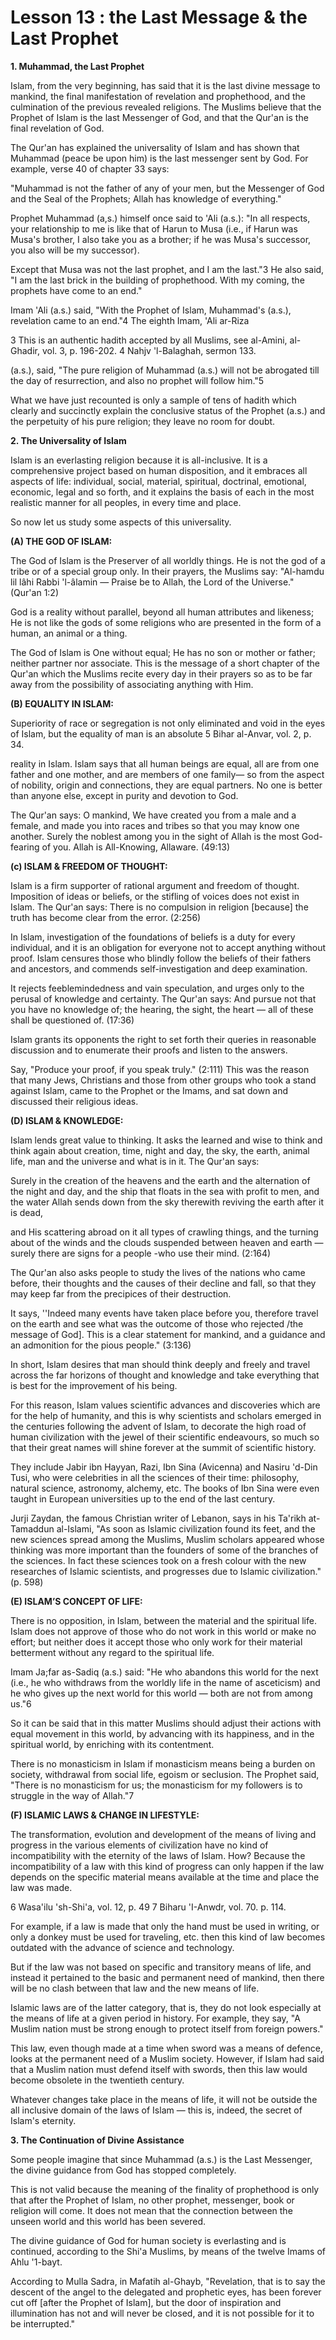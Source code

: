 Lesson 13 : the Last Message & the Last Prophet
===============================================

**1. Muhammad, the Last Prophet**

Islam, from the very beginning, has said that it is the last divine
message to mankind, the final manifestation of revelation and
prophethood, and the culmination of the previous revealed religions. The
Muslims believe that the Prophet of Islam is the last Messenger of God,
and that the Qur'an is the final revelation of God.

The Qur'an has explained the universality of Islam and has shown that
Muhammad (peace be upon him) is the last messenger sent by God. For
example, verse 40 of chapter 33 says:

"Muhammad is not the father of any of your men, but the Messenger of
God and the Seal of the Prophets; Allah has knowledge of everything."

Prophet Muhammad (a,s.) himself once said to 'Ali (a.s.): "In all
respects, your relationship to me is like that of Harun to Musa (i.e.,
if Harun was Musa's brother, I also take you as a brother; if he was
Musa's successor, you also will be my successor).

Except that Musa was not the last prophet, and I am the last."3 He also
said, "I am the last brick in the building of prophethood. With my
coming, the prophets have come to an end."

Imam 'Ali (a.s.) said, "With the Prophet of Islam, Muhammad's (a.s.),
revelation came to an end."4 The eighth Imam, 'Ali ar-Riza

3 This is an authentic hadith accepted by all Muslims, see al-Amini,
al-Ghadir, vol. 3, p. 196-202. 4 Nahjv 'l-Balaghah, sermon 133.

(a.s.), said, "The pure religion of Muhammad (a.s.) will not be
abrogated till the day of resurrection, and also no prophet will follow
him."5

What we have just recounted is only a sample of tens of hadith which
clearly and succinctly explain the conclusive status of the Prophet
(a.s.) and the perpetuity of his pure religion; they leave no room for
doubt.

**2. The Universality of Islam**

Islam is an everlasting religion because it is all-inclusive. It is a
comprehensive project based on human disposition, and it embraces all
aspects of life: individual, social, material, spiritual, doctrinal,
emotional, economic, legal and so forth, and it explains the basis of
each in the most realistic manner for all peoples, in every time and
place.

So now let us study some aspects of this universality.

**(A) THE GOD OF ISLAM:**

The God of Islam is the Preserver of all worldly things. He is not the
god of a tribe or of a special group only. In their prayers, the Muslims
say: "Al-hamdu lil lâhi Rabbi 'l-âlamin — Praise be to Allah, the Lord
of the Universe." (Qur'an 1:2)

God is a reality without parallel, beyond all human attributes and
likeness; He is not like the gods of some religions who are presented in
the form of a human, an animal or a thing.

The God of Islam is One without equal; He has no son or mother or
father; neither partner nor associate. This is the message of a short
chapter of the Qur'an which the Muslims recite every day in their
prayers so as to be far away from the possibility of associating
anything with Him.

**(B) EQUALITY IN ISLAM:**

Superiority of race or segregation is not only eliminated and void in
the eyes of Islam, but the equality of man is an absolute 5 Bihar
al-Anvar, vol. 2, p. 34.

reality in Islam. Islam says that all human beings are equal, all are
from one father and one mother, and are members of one family— so from
the aspect of nobility, origin and connections, they are equal partners.
No one is better than anyone else, except in purity and devotion to
God.

The Qur'an says: O mankind, We have created you from a male and a
female, and made you into races and tribes so that you may know one
another. Surely the noblest among you in the sight of Allah is the most
God-fearing of you. Allah is All-Knowing, Allaware. (49:13)

**(c) ISLAM & FREEDOM OF THOUGHT:**

Islam is a firm supporter of rational argument and freedom of thought.
Imposition of ideas or beliefs, or the stifling of voices does not exist
in Islam. The Qur'an says: There is no compulsion in religion [because]
the truth has become clear from the error. (2:256)

In Islam, investigation of the foundations of beliefs is a duty for
every individual, and it is an obligation for everyone not to accept
anything without proof. Islam censures those who blindly follow the
beliefs of their fathers and ancestors, and commends self-investigation
and deep examination.

It rejects feeblemindedness and vain speculation, and urges only to the
perusal of knowledge and certainty. The Qur'an says: And pursue not that
you have no knowledge of; the hearing, the sight, the heart — all of
these shall be questioned of. (17:36)

Islam grants its opponents the right to set forth their queries in
reasonable discussion and to enumerate their proofs and listen to the
answers.

Say, "Produce your proof, if you speak truly." (2:111) This was the
reason that many Jews, Christians and those from other groups who took a
stand against Islam, came to the Prophet or the Imams, and sat down and
discussed their religious ideas.

**(D) ISLAM & KNOWLEDGE:**

Islam lends great value to thinking. It asks the learned and wise to
think and think again about creation, time, night and day, the sky, the
earth, animal life, man and the universe and what is in it. The Qur'an
says:

Surely in the creation of the heavens and the earth and the alternation
of the night and day, and the ship that floats in the sea with profit to
men, and the water Allah sends down from the sky therewith reviving the
earth after it is dead,

and His scattering abroad on it all types of crawling things, and the
turning about of the winds and the clouds suspended between heaven and
earth — surely there are signs for a people -who use their mind.
(2:164)

The Qur'an also asks people to study the lives of the nations who came
before, their thoughts and the causes of their decline and fall, so that
they may keep far from the precipices of their destruction.

It says, ''Indeed many events have taken place before you, therefore
travel on the earth and see what was the outcome of those who rejected
/the message of God]. This is a clear statement for mankind, and a
guidance and an admonition for the pious people." (3:136)

In short, Islam desires that man should think deeply and freely and
travel across the far horizons of thought and knowledge and take
everything that is best for the improvement of his being.

For this reason, Islam values scientific advances and discoveries which
are for the help of humanity, and this is why scientists and scholars
emerged in the centuries following the advent of Islam, to decorate the
high road of human civilization with the jewel of their scientific
endeavours, so much so that their great names will shine forever at the
summit of scientific history.

They include Jabir ibn Hayyan, Razi, Ibn Sina (Avicenna) and Nasiru
'd-Din Tusi, who were celebrities in all the sciences of their time:
philosophy, natural science, astronomy, alchemy, etc. The books of Ibn
Sina were even taught in European universities up to the end of the last
century.

Jurji Zaydan, the famous Christian writer of Lebanon, says in his
Ta'rikh at-Tamaddun al-Islami, "As soon as Islamic civilization found
its feet, and the new sciences spread among the Muslims, Muslim scholars
appeared whose thinking was more important than the founders of some of
the branches of the sciences. In fact these sciences took on a fresh
colour with the new researches of Islamic scientists, and progresses due
to Islamic civilization." (p. 598)

**(E) ISLAM’S CONCEPT OF LIFE:**

There is no opposition, in Islam, between the material and the
spiritual life. Islam does not approve of those who do not work in this
world or make no effort; but neither does it accept those who only work
for their material betterment without any regard to the spiritual
life.

Imam Ja;far as-Sadiq (a.s.) said: "He who abandons this world for the
next (i.e., he who withdraws from the worldly life in the name of
asceticism) and he who gives up the next world for this world — both are
not from among us."6

So it can be said that in this matter Muslims should adjust their
actions with equal movement in this world, by advancing with its
happiness, and in the spiritual world, by enriching with its
contentment.

There is no monasticism in Islam if monasticism means being a burden on
society, withdrawal from social life, egoism or seclusion. The Prophet
said, "There is no monasticism for us; the monasticism for my followers
is to struggle in the way of Allah."7

**(F) ISLAMIC LAWS & CHANGE IN LIFESTYLE:**

The transformation, evolution and development of the means of living
and progress in the various elements of civilization have no kind of
incompatibility with the eternity of the laws of Islam. How? Because the
incompatibility of a law with this kind of progress can only happen if
the law depends on the specific material means available at the time and
place the law was made.

6 Wasa'ilu 'sh-Shi'a, vol. 12, p. 49
7 Biharu 'I-Anwdr, vol. 70. p. 114.

For example, if a law is made that only the hand must be used in
writing, or only a donkey must be used for traveling, etc. then this
kind of law becomes outdated with the advance of science and
technology.

But if the law was not based on specific and transitory means of life,
and instead it pertained to the basic and permanent need of mankind,
then there will be no clash between that law and the new means of
life.

Islamic laws are of the latter category, that is, they do not look
especially at the means of life at a given period in history. For
example, they say, "A Muslim nation must be strong enough to protect
itself from foreign powers."

This law, even though made at a time when sword was a means of defence,
looks at the permanent need of a Muslim society. However, if Islam had
said that a Muslim nation must defend itself with swords, then this law
would become obsolete in the twentieth century.

Whatever changes take place in the means of life, it will not be
outside the all inclusive domain of the laws of Islam — this is, indeed,
the secret of Islam's eternity.

**3. The Continuation of Divine Assistance**

Some people imagine that since Muhammad (a.s.) is the Last Messenger,
the divine guidance from God has stopped completely.

This is not valid because the meaning of the finality of prophethood is
only that after the Prophet of Islam, no other prophet, messenger, book
or religion will come. It does not mean that the connection between the
unseen world and this world has been severed.

The divine guidance of God for human society is everlasting and is
continued, according to the Shi'a Muslims, by means of the twelve Imams
of Ahlu '1-bayt.

According to Mulla Sadra, in Mafatih al-Ghayb, "Revelation, that is to
say the descent of the angel to the delegated and prophetic eyes, has
been forever cut off [after the Prophet of Islam], but the door of
inspiration and illumination has not and will never be closed, and it is
not possible for it to be interrupted."


